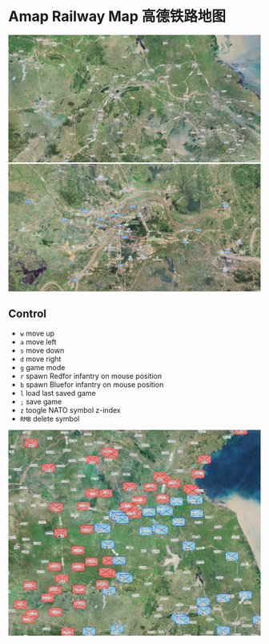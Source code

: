# Amap Railway Map 高德铁路地图

![](./screenshot1.jpg)
![](./screenshot2.jpg)

## Control

- `w` move up
- `a` move left
- `s` move down
- `d` move right
- `g` game mode
- `r` spawn Redfor infantry on mouse position
- `b` spawn Bluefor infantry on mouse position
- `l` load last saved game
- `;` save game
- `z` toogle NATO symbol z-index
- `RMB` delete symbol

![](./screenshot3.jpg)